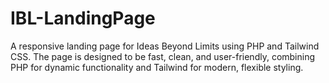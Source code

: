 # IBL-LandingPage
A responsive landing page for Ideas Beyond Limits using PHP and Tailwind CSS. The page is designed to be fast, clean, and user-friendly, combining PHP for dynamic functionality and Tailwind for modern, flexible styling.
